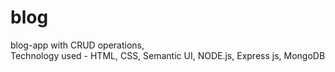 # blog

blog-app with CRUD operations,   
Technology used - HTML, CSS, Semantic UI, NODE.js, Express js, MongoDB
